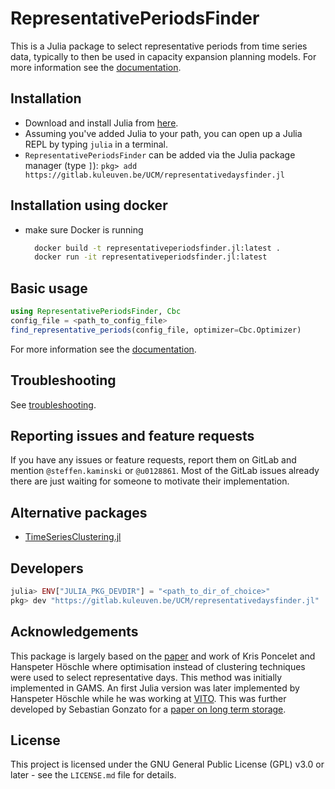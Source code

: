 # RepresentativePeriodsFinder

This is a Julia package to select representative periods from time series data, typically to then be used in capacity expansion planning models. For more information see the [documentation](https://ucm.pages.gitlab\.kuleuven\.be/representativeperiodsfinder.jl/).

## Installation

* Download and install Julia from [here](https://julialang.org/downloads/).
* Assuming you've added Julia to your path, you can open up a Julia REPL by typing `julia` in a terminal.
* `RepresentativePeriodsFinder` can be added via the Julia package manager (type `]`): `pkg> add https://gitlab.kuleuven.be/UCM/representativedaysfinder.jl`

## Installation using docker
* make sure Docker is running
  ```bash
    docker build -t representativeperiodsfinder.jl:latest .
    docker run -it representativeperiodsfinder.jl:latest
  ```

## Basic usage

```julia
using RepresentativePeriodsFinder, Cbc
config_file = <path_to_config_file>
find_representative_periods(config_file, optimizer=Cbc.Optimizer)
```

For more information see the [documentation](https://ucm.pages.gitlab\.kuleuven\.be/representativeperiodsfinder.jl/).

## Troubleshooting

See [troubleshooting](https://ucm.pages.gitlab\.kuleuven\.be/representativeperiodsfinder.jl/troubleshooting/).

## Reporting issues and feature requests

If you have any issues or feature requests, report them on GitLab and mention `@steffen.kaminski` or `@u0128861`. Most of the GitLab issues already there are just waiting for someone to motivate their implementation.

## Alternative packages

* [TimeSeriesClustering.jl](https://holgerteichgraeber.github.io/TimeSeriesClustering.jl/stable/quickstart/)

## Developers

```julia
julia> ENV["JULIA_PKG_DEVDIR"] = "<path_to_dir_of_choice>"
pkg> dev "https://gitlab.kuleuven.be/UCM/representativedaysfinder.jl"
```

## Acknowledgements

This package is largely based on the [paper](https://www.mech.kuleuven.be/en/tme/research/energy_environment/Pdf/wp-2015-10b.pdf) and work of Kris Poncelet and Hanspeter Höschle where optimisation instead of clustering techniques were used to select representative days. This method was initially implemented in GAMS. An first Julia version was later implemented by Hanspeter Höschle while he was working at [VITO](https://vito.be/en). This was further developed by Sebastian Gonzato for a [paper on long term storage](https://www.mech.kuleuven.be/en/tme/research/energy-systems-integration-modeling/pdf-publications/wp-esim2021-1).

## License

This project is licensed under the GNU General Public License (GPL) v3.0 or later - see the `LICENSE.md` file for details.
